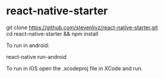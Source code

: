 # react-native-starter

git clone https://github.com/stevenlivz/react-native-starter.git  
cd react-native-starter && npm install

To run in android:

react-native run-android

To run in iOS open the .xcodeproj file in XCode and run.
